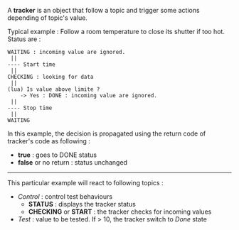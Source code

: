 A **tracker** is an object that follow a topic and trigger some actions depending of topic's value.

Typical example : Follow a room temperature to close its shutter if too hot.
Status are :

	WAITING : incoming value are ignored.
	 ||
	---- Start time
	 ||
	CHECKING : looking for data
	 ||
	(lua) Is value above limite ?
		-> Yes : DONE : incoming value are ignored.
	 ||
	---- Stop time
	 ||
	WAITING

In this example, the decision is propagated using the return code of tracker's code as following :
* **true** : goes to DONE status
* **false** or no return : status unchanged

--------

This particular example will react to following topics :

* *Control* : control test behaviours
  * **STATUS** : displays the tracker status
  * **CHECKING** or **START** : the tracker checks for incoming values
* *Test* : value to be tested. If > 10, the tracker switch to *Done* state

